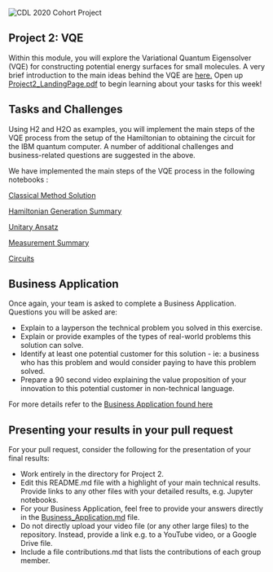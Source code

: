 ![CDL 2020 Cohort Project](../figures/CDL_logo.jpg)
## Project 2: VQE
Within this module, you will explore the Variational Quantum Eigensolver (VQE) for
constructing potential energy surfaces for small molecules.
A very brief introduction to the main ideas behind the VQE are 
[here.](https://github.com/CDL-Quantum/CohortProject_2020/blob/master/CDL_2020_docs.pdf)
Open up [Project2_LandingPage.pdf](https://github.com/CDL-Quantum/CohortProject_2020/blob/master/Project_2_VQE_Molecules/Project_2_LandingPage.pdf)
to begin learning about your tasks for this week!

## Tasks and Challenges
Using H2 and H2O as examples, you will implement the main steps of the VQE process from the setup of the Hamiltonian to obtaining the circuit for the IBM quantum computer.  A number of additional challenges and 
business-related questions are suggested in the above.

We have implemented the main steps of the VQE process in the following notebooks :

[Classical Method Solution](https://github.com/tina-seb/CohortProject_2020/blob/master/Project_2_VQE_Molecules/S1_Classical_Methods_Demo.ipynb)

[Hamiltonian Generation Summary](https://github.com/tina-seb/CohortProject_2020/blob/master/Project_2_VQE_Molecules/S2_Hamiltonian_gen_Summary.ipynb)

[Unitary Ansatz](https://github.com/tina-seb/CohortProject_2020/blob/master/Project_2_VQE_Molecules/S3_Unitary_Ansatz_H2.ipynb)

[Measurement Summary](https://github.com/tina-seb/CohortProject_2020/blob/master/Project_2_VQE_Molecules/S4_Measurement_Summary.ipynb)

[Circuits](https://github.com/tina-seb/CohortProject_2020/blob/master/Project_2_VQE_Molecules/S5_Circuits-H2_on_IBMq-sussex.ipynb)

## Business Application
Once again, your team is asked to complete a Business Application. Questions you will be asked are:

* Explain to a layperson the technical problem you solved in this exercise.
* Explain or provide examples of the types of real-world problems this solution can solve.
* Identify at least one potential customer for this solution - ie: a business who has this problem and would consider paying to have this problem solved.
* Prepare a 90 second video explaining the value proposition of your innovation to this potential customer in non-technical language.

For more details refer to the [Business Application found here](./Business_Application.md)

## Presenting your results in your pull request
For your pull request, consider the following for the presentation of your final results:
- Work entirely in the directory for Project 2.
- Edit this README.md file with a highlight of your main technical results.  Provide links to any other files with your detailed results, e.g. Jupyter notebooks.
- For your Business Application, feel free to provide your answers directly in the 
[Business_Application.md](./Business_Application.md) file.
- Do not directly upload your video file (or any other large files) to the repository.  Instead, provide a link e.g. to a YouTube video, or a Google Drive file.
- Include a file contributions.md that lists the contributions of each group member.
